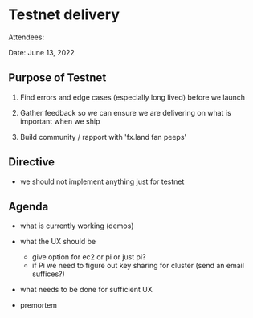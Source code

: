 # Testnet delivery

Attendees: 

Date: June 13, 2022

## Purpose of Testnet 

1.  Find errors and edge cases (especially long lived) before we launch

2.  Gather feedback so we can ensure we are delivering on what is important when we ship

3.  Build community / rapport with 'fx.land fan peeps'

## Directive

* we should not implement anything just for testnet


## Agenda

* what is currently working (demos)

* what the UX should be
  * give option for ec2 or pi or just pi?
  * if Pi we need to figure out key sharing for cluster (send an email suffices?)

* what needs to be done for sufficient UX

* premortem
